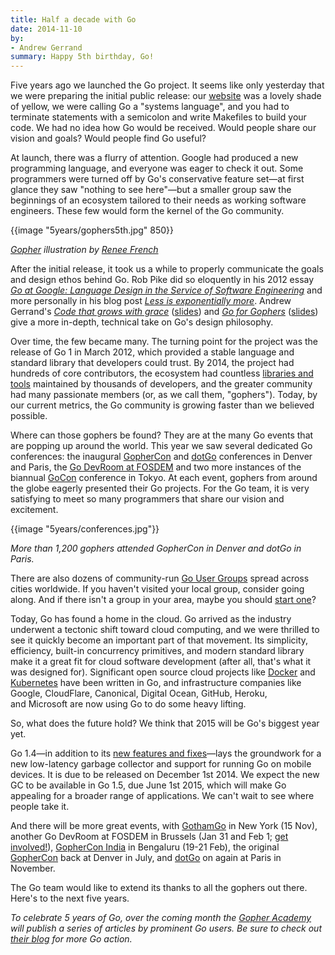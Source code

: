 ```yaml
---
title: Half a decade with Go
date: 2014-11-10
by:
- Andrew Gerrand
summary: Happy 5th birthday, Go!
---
```



Five years ago we launched the Go project. It seems like only yesterday that we
were preparing the initial public release: our
[website](https://web.archive.org/web/20091112094121/http://golang.org/) was
a lovely shade of yellow, we were calling Go a "systems language", and you had
to terminate statements with a semicolon and write Makefiles to build your
code. We had no idea how Go would be received. Would people share our vision
and goals? Would people find Go useful?

At launch, there was a flurry of attention. Google had produced a new
programming language, and everyone was eager to check it out. Some programmers
were turned off by Go's conservative feature set—at first glance they saw
"nothing to see here"—but a smaller group saw the beginnings of an ecosystem
tailored to their needs as working software engineers. These few would form the
kernel of the Go community.

{{image "5years/gophers5th.jpg" 850}}

[_Gopher_](/gopher) _illustration by_ [_Renee French_](http://reneefrench.blogspot.com.au/)

After the initial release, it took us a while to properly communicate the
goals and design ethos behind Go. Rob Pike did so eloquently in his 2012 essay
[_Go at Google: Language Design in the Service of Software Engineering_](https://talks.golang.org/2012/splash.article) and
more personally in his blog post
[_Less is exponentially more_](https://commandcenter.blogspot.com.au/2012/06/less-is-exponentially-more.html).
Andrew Gerrand's
[_Code that grows with grace_](http://vimeo.com/53221560)
([slides](https://talks.golang.org/2012/chat.slide)) and
[_Go for Gophers_](https://www.youtube.com/watch?v=dKGmK_Z1Zl0)
([slides](https://talks.golang.org/2014/go4gophers.slide)) give a
more in-depth, technical take on Go's design philosophy.

Over time, the few became many. The turning point for the project was the
release of Go 1 in March 2012, which provided a stable language and standard
library that developers could trust. By 2014, the project had hundreds of core
contributors, the ecosystem had countless [libraries and tools](https://godoc.org/)
maintained by thousands of developers, and the greater community had
many passionate members (or, as we call them, "gophers"). Today, by our current
metrics, the Go community is growing faster than we believed possible.

Where can those gophers be found? They are at the many Go events that are
popping up around the world. This year we saw several dedicated Go conferences:
the inaugural [GopherCon](https://blog.golang.org/gophercon) and
[dotGo](http://www.dotgo.eu/) conferences in Denver and Paris, the
[Go DevRoom at FOSDEM](https://blog.golang.org/fosdem14) and two more
instances of the biannual [GoCon](https://github.com/GoCon/GoCon) conference
in Tokyo. At each event, gophers from around the globe eagerly presented their
Go projects. For the Go team, it is very satisfying to meet so many programmers
that share our vision and excitement.

{{image "5years/conferences.jpg"}}

_More than 1,200 gophers attended GopherCon in Denver and dotGo in Paris._

There are also dozens of community-run
[Go User Groups](https://golang.org/wiki/GoUserGroups) spread across cities
worldwide. If you haven't visited your local group, consider going along. And
if there isn't a group in your area, maybe you should
[start one](https://blog.golang.org/getthee-to-go-meetup)?

Today, Go has found a home in the cloud. Go arrived as the industry underwent a
tectonic shift toward cloud computing, and we were thrilled to see it quickly
become an important part of that movement. Its simplicity, efficiency, built-in
concurrency primitives, and modern standard library make it a great fit for
cloud software development (after all, that's what it was designed for).
Significant open source cloud projects like
[Docker](https://www.docker.com/) and
[Kubernetes](https://github.com/GoogleCloudPlatform/kubernetes) have been
written in Go, and infrastructure companies like Google, CloudFlare, Canonical,
Digital Ocean, GitHub, Heroku, and Microsoft are now using Go to do some heavy
lifting.

So, what does the future hold? We think that 2015 will be Go's biggest year yet.

Go 1.4—in addition to its [new features and fixes](https://golang.org/doc/go1.4)—lays
the groundwork for a new low-latency garbage collector and support for running
Go on mobile devices. It is due to be released on December 1st 2014.
We expect the new GC to be available in Go 1.5, due June 1st 2015, which will
make Go appealing for a broader range of applications.
We can't wait to see where people take it.

And there will be more great events, with [GothamGo](http://gothamgo.com/) in
New York (15 Nov), another Go DevRoom at FOSDEM in Brussels (Jan 31 and Feb 1;
[get involved!](https://groups.google.com/d/msg/golang-nuts/1xgBazQzs1I/hwrZ5ni8cTEJ)),
[GopherCon India](http://www.gophercon.in/) in Bengaluru (19-21 Feb),
the original [GopherCon](http://gophercon.com/) back at Denver in July, and
[dotGo](http://www.dotgo.eu/) on again at Paris in November.

The Go team would like to extend its thanks to all the gophers out there.
Here's to the next five years.

_To celebrate 5 years of Go, over the coming month the_
[_Gopher Academy_](http://blog.gopheracademy.com/)
_will publish a series of articles by prominent Go users. Be sure to check out_
[_their blog_](http://blog.gopheracademy.com/)
_for more Go action._
